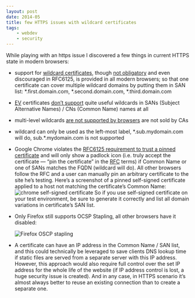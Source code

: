 ```yaml
---
layout: post
date: 2014-05
title: few HTTPS issues with wildcard certificates
tags:
    - webdev
    - security
---
```


While playing with an https issue I discovered a few things in current HTTPS state in modern browsers:

 * support for [wildcard certificates](http://en.wikipedia.org/wiki/Wildcard_certificate), though [not obligatory](http://tools.ietf.org/html/rfc6125#section-6.4.3) and even discouraged in RFC6125, is provided in all modern browsers; so that one certificate can cover multiple wildcard domains by putting them in SAN list: *.first.domain.com, *.second.domain.com, *.third.domain.com
	
 * [EV](http://en.wikipedia.org/wiki/Extended_Validation_Certificate) certificates [don’t support](http://www.networksolutions.com/support/why-can-t-i-get-a-wildcard-extended-validation-ev-ssl-certificate/) quite useful wildcards in SANs (Subject Alternative Names) / CNs (Common Name) names at all

 * multi-level wildcards [are not supported by browsers](https://support.quovadisglobal.com/KB/a60/will-ssl-work-with-multilevel-wildcards.aspx) are not sold by CAs 
 
 * wildcard can only be used as the left-most label, \*.sub.mydomain.com will do, sub.\*.mydomain.com is not supported
	
 * Google Chrome violates the [RFC6125 requirement to trust a pinned certificate](http://tools.ietf.org/html/rfc6125#section-6.6.2) and will only show a padlock icon (i.e. truly accept the certificate — “pin the certificate” in the [RFC](http://tools.ietf.org/html/rfc6125) terms) if Common Name or one of SANs  matches the FQDN (wildcard will do).
 All other browsers follow the RFC and a user can manually pin an arbitrary certificate to the site he’s testing. Here’s a screenshot of a pinned self-signed certificate applied to a host not matching the certificate’s Common Name: 
	![chrome self-signed certificate](http://sharovatov.ru/screenshots/ssl-chrome-selfsigned.png)
	So if you use self-signed certificate on your test environment, be sure to generate it correctly and list all domain variations in certificate’s SAN list.
	
 * Only Firefox still supports OCSP Stapling, all other browsers have it disabled:
	
	![Firefox OSCP stapling](http://sharovatov.ru/screenshots/ssl-oscp-stapling.png)
	
 * A certificate can have an IP address in the Common Name / SAN list, and this could technically be leveraged to save clients DNS lookup time if static files are served from a separate server with this IP address. However, this approach would also require full control over the set IP address for the whole life of the website (if IP address control is lost, a huge security issue is created). And in any case, in HTTPS scenario it’s almost always better to reuse an existing connection than to create a separate one.
 

